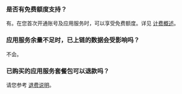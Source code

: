 ### 是否有免费额度支持？
有。在您首次开通账号及应用服务时，可以享受免费额度。详见 [计费概述](https://cloud.tencent.com/document/product/1543/73041)。

### 应用服务余量不足时，已上链的数据会受影响吗？
不会。

### 已购买的应用服务套餐包可以退款吗？
请您参考 [退费说明](https://cloud.tencent.com/document/product/1543/73041)。
